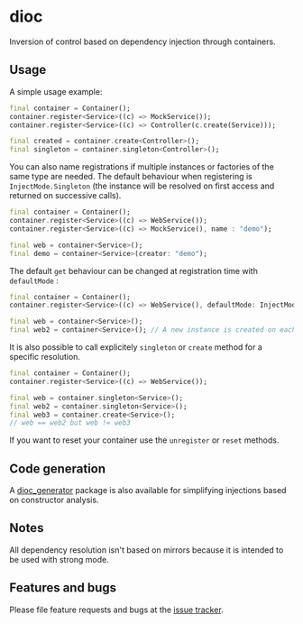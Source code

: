 # dioc

Inversion of control based on dependency injection through containers.

## Usage

A simple usage example:

```dart
final container = Container();
container.register<Service>((c) => MockService());
container.register<Service>((c) => Controller(c.create(Service)));

final created = container.create<Controller>();
final singleton = container.singleton<Controller>();
```

You can also name registrations if multiple instances or factories of the same type are needed. The default behaviour when registering is `InjectMode.Singleton` (the instance will be resolved on first access and returned on successive calls).

```dart
final container = Container();
container.register<Service>((c) => WebService());
container.register<Service>((c) => MockService(), name : "demo");

final web = container<Service>(); 
final demo = container<Service>(creator: "demo");
```

The default `get` behaviour can be changed at registration time with `defaultMode` :

```dart
final container = Container();
container.register<Service>((c) => WebService(), defaultMode: InjectMode.Create);

final web = container<Service>(); 
final web2 = container<Service>(); // A new instance is created on each call.
```

It is also possible to call explicitely `singleton` or `create` method for a specific resolution.

```dart
final container = Container();
container.register<Service>((c) => WebService());

final web = container.singleton<Service>();
final web2 = container.singleton<Service>();
final web3 = container.create<Service>();
// web == web2 but web != web3
```

If you want to reset your container use the `unregister` or `reset` methods.

## Code generation

A [dioc_generator](../dioc_generator) package is also available for simplifying injections based on constructor analysis. 

## Notes

All dependency resolution isn't based on mirrors because it is intended to be used with strong mode.

## Features and bugs

Please file feature requests and bugs at the [issue tracker][tracker].

[tracker]: https://github.com/aloisdeniel/dioc/issues
